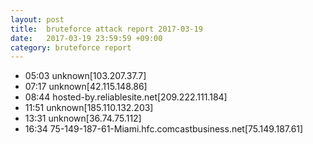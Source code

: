 ```yaml
---
layout: post
title:  bruteforce attack report 2017-03-19
date:   2017-03-19 23:59:59 +09:00
category: bruteforce report
---
```


* 05:03 unknown[103.207.37.7]
* 07:17 unknown[42.115.148.86]
* 08:44 hosted-by.reliablesite.net[209.222.111.184]
* 11:51 unknown[185.110.132.203]
* 13:31 unknown[36.74.75.112]
* 16:34 75-149-187-61-Miami.hfc.comcastbusiness.net[75.149.187.61]

